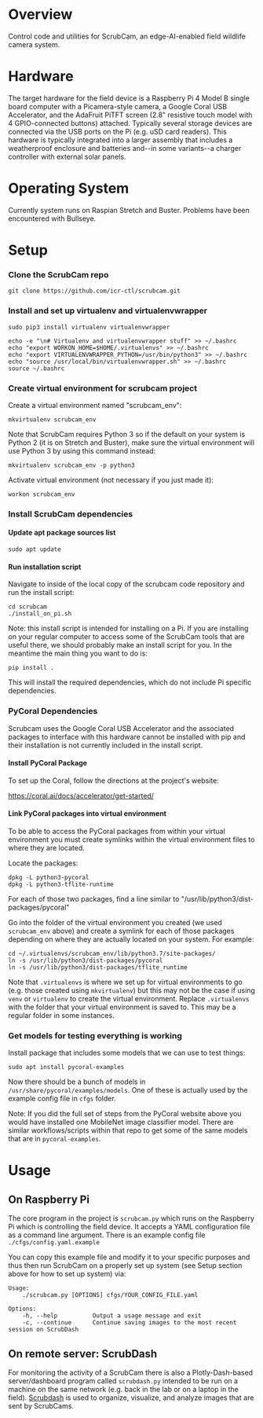 # Overview

Control code and utilities for ScrubCam, an edge-AI-enabled field
wildlife camera system.

# Hardware

The target hardware for the field device is a Raspberry Pi 4 Model B
single board computer with a Picamera-style camera, a Google Coral USB
Accelerator, and the AdaFruit PiTFT screen (2.8" resistive touch model
with 4 GPIO-connected buttons) attached. Typically several storage
devices are connected via the USB ports on the Pi (e.g. uSD card
readers). This hardware is typically integrated into a larger assembly
that includes a weatherproof enclosure and batteries and--in some
variants--a charger controller with external solar panels.

# Operating System

Currently system runs on Raspian Stretch and Buster.  Problems have
been encountered with Bullseye.

# Setup

### Clone the ScrubCam repo

    git clone https://github.com/icr-ctl/scrubcam.git

### Install and set up virtualenv and virtualenvwrapper 

    sudo pip3 install virtualenv virtualenvwrapper

    echo -e "\n# Virtualenv and virtualenvwrapper stuff" >> ~/.bashrc
    echo "export WORKON_HOME=$HOME/.virtualenvs" >> ~/.bashrc
    echo "export VIRTUALENVWRAPPER_PYTHON=/usr/bin/python3" >> ~/.bashrc
    echo "source /usr/local/bin/virtualenvwrapper.sh" >> ~/.bashrc
    source ~/.bashrc

### Create virtual environment for scrubcam project

Create a virtual environment named "scrubcam_env":

    mkvirtualenv scrubcam_env

Note that ScrubCam requires Python 3 so if the default on your system is
Python 2 (it is on Stretch and Buster), make sure the virtual
environment will use Python 3 by using this command instead:

    mkvirtualenv scrubcam_env -p python3

Activate virtual environment (not necessary if you just made it):

    workon scrubcam_env

### Install ScrubCam dependencies

#### Update apt package sources list

    sudo apt update

#### Run installation script

Navigate to inside of the local copy of the scrubcam code repository
and run the install script:

    cd scrubcam
    ./install_on_pi.sh

Note: this install script is intended for installing on a Pi. If you
are installing on your regular computer to access some of the ScrubCam
tools that are useful there, we should probably make an install script
for you. In the meantime the main thing you want to do is:

    pip install .

This will install the required dependencies, which do not include Pi
specific dependencies.

### PyCoral Dependencies

Scrubcam uses the Google Coral USB Accelerator and the associated
packages to interface with this hardware cannot be installed with pip
and their installation is not currently included in the install
script.

#### Install PyCoral Package 

To set up the Coral, follow the directions at the project's website:

https://coral.ai/docs/accelerator/get-started/

#### Link PyCoral packages into virtual environment

To be able to access the PyCoral packages from within your virtual
environment you must create symlinks within the virtual environment
files to where they are located.

Locate the packages:
    
    dpkg -L python3-pycoral
    dpkg -L python3-tflite-runtime

For each of those two packages, find a line similar to
"/usr/lib/python3/dist-packages/pycoral"

Go into the folder of the virtual environment you created (we used
`scrubcam_env` above) and create a symlink for each of those packages
depending on where they are actually located on your system.  For
example:

    cd ~/.virtualenvs/scrubcam_env/lib/python3.7/site-packages/
    ln -s /usr/lib/python3/dist-packages/pycoral
    ln -s /usr/lib/python3/dist-packages/tflite_runtime

Note that `.virtualenvs` is where we set up for virtual environments
to go (e.g. those created using `mkvirtualenv`) but this may not be
the case if using `venv` or `virtualenv` to create the virtual
environment. Replace `.virtualenvs` with the folder that your virtual
environment is saved to. This may be a regular folder in some
instances.
    
### Get models for testing everything is working

Install package that includes some models that we can use to test
things: 

    sudo apt install pycoral-examples

Now there should be a bunch of models in
`/usr/share/pycoral/examples/models`.  One of these is actually used
by the example config file in `cfgs` folder.

Note: If you did the full set of steps from the PyCoral website above
you would have installed one MobileNet image classifier model. There
are similar workflows/scripts within that repo to get some of the same
models that are in `pycoral-examples`.

# Usage

## On Raspberry Pi 

The core program in the project is `scrubcam.py` which runs on the
Raspberry Pi which is controlling the field device. It accepts a YAML
configuration file as a command line argument. There is an example
config file `./cfgs/config.yaml.example`

You can copy this example file and modify it to your specific purposes
and thus then run ScrubCam on a properly set up system (see Setup
section above for how to set up system) via:

```
Usage:
    ./scrubcam.py [OPTIONS] cfgs/YOUR_CONFIG_FILE.yaml
    
Options:
    -h, --help          Output a usage message and exit
    -c, --continue      Continue saving images to the most recent session on ScrubDash
```

## On remote server: ScrubDash

For monitoring the activity of a ScrubCam there is also a
Plotly-Dash-based server/dashboard program called `scrubdash.py`
intended to be run on a machine on the same network (e.g. back in the
lab or on a laptop in the
field). [Scrubdash](https://github.com/icr-ctl/scrubdash) is used to
organize, visualize, and analyze images that are sent by ScrubCams.


